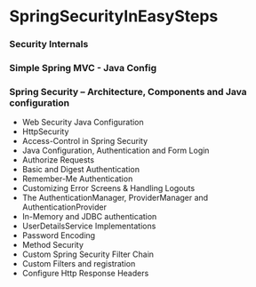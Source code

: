 # SpringSecurityInEasySteps

### Security Internals 

### Simple Spring MVC - Java Config 

### Spring Security – Architecture, Components and Java configuration 

 * Web Security Java Configuration
 * HttpSecurity
 * Access-Control in Spring Security
 * Java Configuration, Authentication and Form Login
 * Authorize Requests
 * Basic and Digest Authentication
 * Remember-Me Authentication
 * Customizing Error Screens & Handling Logouts
 * The AuthenticationManager, ProviderManager and AuthenticationProvider
 * In-Memory and JDBC authentication
 * UserDetailsService Implementations
 * Password Encoding
 * Method Security
 * Custom Spring Security Filter Chain
 * Custom Filters and registration
 * Configure Http Response Headers
